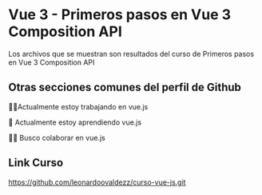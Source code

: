 
# Vue 3 - Primeros pasos en Vue 3 Composition API


Los archivos que se muestran son resultados del curso de Primeros pasos en Vue 3 Composition API


## Otras secciones comunes del perfil de Github
👩‍💻Actualmente estoy trabajando en vue.js

🧠 Actualmente estoy aprendiendo vue.js

👯‍♀️ Busco colaborar en vue.js

## Link Curso

https://github.com/leonardoovaldezz/curso-vue-js.git
